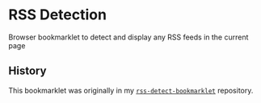 RSS Detection
=============

Browser bookmarklet to detect and display any RSS feeds in the current page

## History
This bookmarklet was originally in my [`rss-detect-bookmarklet`](https://github.com/aziraphale/rss-detect-bookmarklet) repository.
